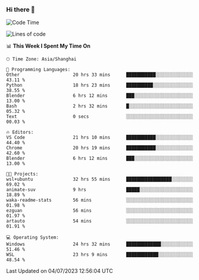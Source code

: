 ### Hi there 👋

<!--
**GwenKaplan/GwenKaplan** is a ✨ _special_ ✨ repository because its `README.md` (this file) appears on your GitHub profile.

Here are some ideas to get you started:

- 🔭 I’m currently working on ...
- 🌱 I’m currently learning ...
- 👯 I’m looking to collaborate on ...
- 🤔 I’m looking for help with ...
- 💬 Ask me about ...
- 📫 How to reach me: ...
- 😄 Pronouns: ...
- ⚡ Fun fact: ...
-->

<!--START_SECTION:waka-->
![Code Time](http://img.shields.io/badge/Code%20Time-132%20hrs%2013%20mins-blue)

![Lines of code](https://img.shields.io/badge/From%20Hello%20World%20I%27ve%20Written-1.7%20thousand%20lines%20of%20code-blue)

📊 **This Week I Spent My Time On** 

```text
🕑︎ Time Zone: Asia/Shanghai

💬 Programming Languages: 
Other                    20 hrs 33 mins      ███████████░░░░░░░░░░░░░░   43.11 % 
Python                   18 hrs 23 mins      ██████████░░░░░░░░░░░░░░░   38.55 % 
Blender                  6 hrs 12 mins       ███░░░░░░░░░░░░░░░░░░░░░░   13.00 % 
Bash                     2 hrs 32 mins       █░░░░░░░░░░░░░░░░░░░░░░░░   05.32 % 
Text                     0 secs              ░░░░░░░░░░░░░░░░░░░░░░░░░   00.03 % 

🔥 Editors: 
VS Code                  21 hrs 10 mins      ███████████░░░░░░░░░░░░░░   44.40 % 
Chrome                   20 hrs 19 mins      ███████████░░░░░░░░░░░░░░   42.60 % 
Blender                  6 hrs 12 mins       ███░░░░░░░░░░░░░░░░░░░░░░   13.00 % 

🐱‍💻 Projects: 
wsl+ubuntu               32 hrs 55 mins      █████████████████░░░░░░░░   69.02 % 
animate-suv              9 hrs               █████░░░░░░░░░░░░░░░░░░░░   18.89 % 
waka-readme-stats        56 mins             ░░░░░░░░░░░░░░░░░░░░░░░░░   01.98 % 
ezguan                   56 mins             ░░░░░░░░░░░░░░░░░░░░░░░░░   01.97 % 
artauto                  54 mins             ░░░░░░░░░░░░░░░░░░░░░░░░░   01.91 % 

💻 Operating System: 
Windows                  24 hrs 32 mins      █████████████░░░░░░░░░░░░   51.46 % 
WSL                      23 hrs 9 mins       ████████████░░░░░░░░░░░░░   48.54 % 
```


 Last Updated on 04/07/2023 12:56:04 UTC
<!--END_SECTION:waka-->
